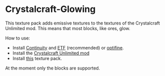 # Crystalcraft-Glowing
This texture pack adds emissive textures to the textures of the Crystalcraft Unlimited mod. This means that most blocks, like ores, glow.

How to use:

- Install [Continuity](https://modrinth.com/mod/continuity/versions) and [ETF](https://modrinth.com/mod/entitytexturefeatures) (recommended) or [optifine]([https://optifine.net/downloads](https://optifine.net/downloads)).
- Install the [Crystalcraft Unlimited mod]([https://modrinth.com/mod/crystalcraft-unlimited/changelog](https://modrinth.com/mod/crystalcraft-unlimited/changelog))
- Install [this](https://modrinth.com/project/crystalcraft-glowing/versions) texture pack.

At the moment only the blocks are supported.
